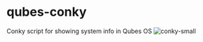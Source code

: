 # qubes-conky
Conky script for showing system info in Qubes OS
![conky-small](https://github.com/renehoj/qubes-conky/assets/108547507/517f0f9b-a571-434f-a101-bb9d25d811b2)
